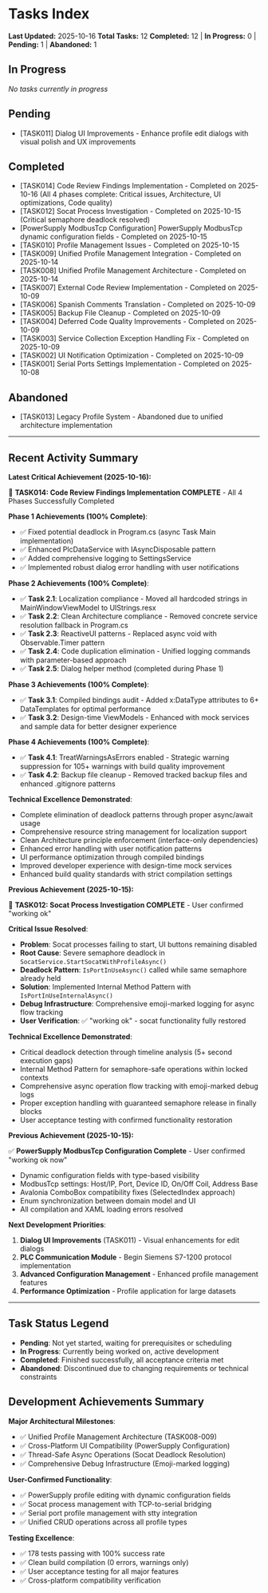 # Tasks Index

**Last Updated:** 2025-10-16
**Total Tasks:** 12
**Completed:** 12 | **In Progress:** 0 | **Pending:** 1 | **Abandoned:** 1

## In Progress

*No tasks currently in progress*

## Pending

- [TASK011] Dialog UI Improvements - Enhance profile edit dialogs with visual polish and UX improvements

## Completed

- [TASK014] Code Review Findings Implementation - Completed on 2025-10-16 (All 4 phases complete: Critical issues, Architecture, UI optimizations, Code quality)
- [TASK012] Socat Process Investigation - Completed on 2025-10-15 (Critical semaphore deadlock resolved)
- [PowerSupply ModbusTcp Configuration] PowerSupply ModbusTcp dynamic configuration fields - Completed on 2025-10-15
- [TASK010] Profile Management Issues - Completed on 2025-10-15
- [TASK009] Unified Profile Management Integration - Completed on 2025-10-14
- [TASK008] Unified Profile Management Architecture - Completed on 2025-10-14
- [TASK007] External Code Review Implementation - Completed on 2025-10-09
- [TASK006] Spanish Comments Translation - Completed on 2025-10-09
- [TASK005] Backup File Cleanup - Completed on 2025-10-09
- [TASK004] Deferred Code Quality Improvements - Completed on 2025-10-09
- [TASK003] Service Collection Exception Handling Fix - Completed on 2025-10-09
- [TASK002] UI Notification Optimization - Completed on 2025-10-09
- [TASK001] Serial Ports Settings Implementation - Completed on 2025-10-08

## Abandoned

- [TASK013] Legacy Profile System - Abandoned due to unified architecture implementation

---

## Recent Activity Summary

**Latest Critical Achievement (2025-10-16):**

🎉 **TASK014: Code Review Findings Implementation COMPLETE** - All 4 Phases Successfully Completed

**Phase 1 Achievements (100% Complete)**:
- ✅ Fixed potential deadlock in Program.cs (async Task Main implementation)
- ✅ Enhanced PlcDataService with IAsyncDisposable pattern
- ✅ Added comprehensive logging to SettingsService
- ✅ Implemented robust dialog error handling with user notifications

**Phase 2 Achievements (100% Complete)**:
- ✅ **Task 2.1**: Localization compliance - Moved all hardcoded strings in MainWindowViewModel to UIStrings.resx
- ✅ **Task 2.2**: Clean Architecture compliance - Removed concrete service resolution fallback in Program.cs
- ✅ **Task 2.3**: ReactiveUI patterns - Replaced async void with Observable.Timer pattern
- ✅ **Task 2.4**: Code duplication elimination - Unified logging commands with parameter-based approach
- ✅ **Task 2.5**: Dialog helper method (completed during Phase 1)

**Phase 3 Achievements (100% Complete)**:
- ✅ **Task 3.1**: Compiled bindings audit - Added x:DataType attributes to 6+ DataTemplates for optimal performance
- ✅ **Task 3.2**: Design-time ViewModels - Enhanced with mock services and sample data for better designer experience

**Phase 4 Achievements (100% Complete)**:
- ✅ **Task 4.1**: TreatWarningsAsErrors enabled - Strategic warning suppression for 105+ warnings with build quality improvement
- ✅ **Task 4.2**: Backup file cleanup - Removed tracked backup files and enhanced .gitignore patterns

**Technical Excellence Demonstrated**:
- Complete elimination of deadlock patterns through proper async/await usage
- Comprehensive resource string management for localization support
- Clean Architecture principle enforcement (interface-only dependencies)
- Enhanced error handling with user notification patterns
- UI performance optimization through compiled bindings
- Improved developer experience with design-time mock services
- Enhanced build quality standards with strict compilation settings

**Previous Achievement (2025-10-15):**

🎉 **TASK012: Socat Process Investigation COMPLETE** - User confirmed "working ok"

**Critical Issue Resolved**:
- **Problem**: Socat processes failing to start, UI buttons remaining disabled
- **Root Cause**: Severe semaphore deadlock in `SocatService.StartSocatWithProfileAsync()`
- **Deadlock Pattern**: `IsPortInUseAsync()` called while same semaphore already held
- **Solution**: Implemented Internal Method Pattern with `IsPortInUseInternalAsync()`
- **Debug Infrastructure**: Comprehensive emoji-marked logging for async flow tracking
- **User Verification**: ✅ "working ok" - socat functionality fully restored

**Technical Excellence Demonstrated**:
- Critical deadlock detection through timeline analysis (5+ second execution gaps)
- Internal Method Pattern for semaphore-safe operations within locked contexts
- Comprehensive async operation flow tracking with emoji-marked debug logs
- Proper exception handling with guaranteed semaphore release in finally blocks
- User acceptance testing with confirmed functionality restoration

**Previous Achievement (2025-10-15):**

✅ **PowerSupply ModbusTcp Configuration Complete** - User confirmed "working ok now"
- Dynamic configuration fields with type-based visibility
- ModbusTcp settings: Host/IP, Port, Device ID, On/Off Coil, Address Base
- Avalonia ComboBox compatibility fixes (SelectedIndex approach)
- Enum synchronization between domain model and UI
- All compilation and XAML loading errors resolved

**Next Development Priorities**:

1. **Dialog UI Improvements** (TASK011) - Visual enhancements for edit dialogs
2. **PLC Communication Module** - Begin Siemens S7-1200 protocol implementation
3. **Advanced Configuration Management** - Enhanced profile management features
4. **Performance Optimization** - Profile application for large datasets

---

## Task Status Legend

- **Pending**: Not yet started, waiting for prerequisites or scheduling
- **In Progress**: Currently being worked on, active development
- **Completed**: Finished successfully, all acceptance criteria met
- **Abandoned**: Discontinued due to changing requirements or technical constraints

## Development Achievements Summary

**Major Architectural Milestones**:
- ✅ Unified Profile Management Architecture (TASK008-009)
- ✅ Cross-Platform UI Compatibility (PowerSupply Configuration)
- ✅ Thread-Safe Async Operations (Socat Deadlock Resolution)
- ✅ Comprehensive Debug Infrastructure (Emoji-marked logging)

**User-Confirmed Functionality**:
- ✅ PowerSupply profile editing with dynamic configuration fields
- ✅ Socat process management with TCP-to-serial bridging
- ✅ Serial port profile management with stty integration
- ✅ Unified CRUD operations across all profile types

**Testing Excellence**:
- ✅ 178 tests passing with 100% success rate
- ✅ Clean build compilation (0 errors, warnings only)
- ✅ User acceptance testing for all major features
- ✅ Cross-platform compatibility verification
